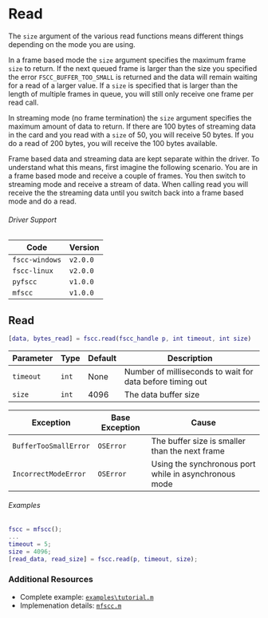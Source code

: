# Read
The `size` argument of the various read functions means different things depending
on the mode you are using.

In a frame based mode the `size` argument specifies the maximum frame `size` to 
return. If the next queued frame is larger than the size you specified the error 
`FSCC_BUFFER_TOO_SMALL` is returned and the data will remain waiting for a read 
of a larger value. If a `size` is specified that is larger than the length of 
multiple frames in queue, you will still only receive one frame per read call.

In streaming mode (no frame termination) the `size` argument specifies the
maximum amount of data to return. If there are 100 bytes of streaming data
in the card and you read with a `size` of 50, you will receive 50 bytes.
If you do a read of 200 bytes, you will receive the 100 bytes available.

Frame based data and streaming data are kept separate within the driver.
To understand what this means, first imagine the following scenario. You are in a
frame based mode and receive a couple of frames. You then switch to
streaming mode and receive a stream of data. When calling read
you will receive the the streaming data until you switch back into a frame based
mode and do a read.

###### Driver Support
| Code           | Version
| -------------- | --------
| `fscc-windows` | `v2.0.0` 
| `fscc-linux`   | `v2.0.0` 
| `pyfscc`       | `v1.0.0`
| `mfscc`        | `v1.0.0`


## Read
```MATLAB
[data, bytes_read] = fscc.read(fscc_handle p, int timeout, int size)
```

| Parameter    | Type  | Default | Description
| ------------ | ----- | ------- | ---------------------------------------------------------
| `timeout`    | `int` | None    | Number of milliseconds to wait for data before timing out
| `size`       | `int` | 4096    | The data buffer size

| Exception             | Base Exception | Cause
| --------------------- | -------------- | ----------------------------------------------------
| `BufferTooSmallError` | `OSError`      | The buffer size is smaller than the next frame
| `IncorrectModeError`  | `OSError`      | Using the synchronous port while in asynchronous mode

###### Examples
```MATLAB
fscc = mfscc();
...
timeout = 5;
size = 4096;
[read_data, read_size] = fscc.read(p, timeout, size);
```


### Additional Resources
- Complete example: [`examples\tutorial.m`](https://github.com/commtech/mfscc/blob/master/examples/tutorial.m)
- Implemenation details: [`mfscc.m`](https://github.com/commtech/mfscc/blob/master/mfscc.m)

